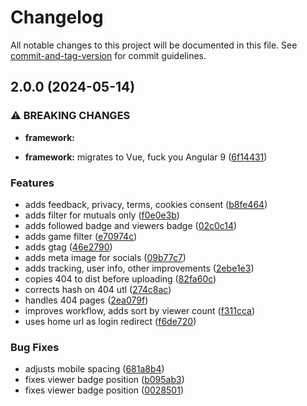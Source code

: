 # Changelog

All notable changes to this project will be documented in this file. See [commit-and-tag-version](https://github.com/absolute-version/commit-and-tag-version) for commit guidelines.

## 2.0.0 (2024-05-14)


### ⚠ BREAKING CHANGES

* **framework:** 

* **framework:** migrates to Vue, fuck you Angular 9 ([6f14431](https://github.com/frowzysquirrel/livefollowr/commit/6f144319644b31ac808effd6dbc5c5058ed25c76))


### Features

* adds feedback, privacy, terms, cookies consent ([b8fe464](https://github.com/frowzysquirrel/livefollowr/commit/b8fe46486036d017064aaa9bacf70775c6039727))
* adds filter for mutuals only ([f0e0e3b](https://github.com/frowzysquirrel/livefollowr/commit/f0e0e3b5eb5ba2ec1ea3b2eab0d8b52e59fc8342))
* adds followed badge and viewers badge ([02c0c14](https://github.com/frowzysquirrel/livefollowr/commit/02c0c14a866e3f1b9551ce94ef04c604ab5a34fe))
* adds game filter ([e70974c](https://github.com/frowzysquirrel/livefollowr/commit/e70974c43c3cbb79a5d2155f22d6c0125a14f7df))
* adds gtag ([46e2790](https://github.com/frowzysquirrel/livefollowr/commit/46e2790978d46356e7b2d0e4fd244b86e5013ed0))
* adds meta image for socials ([09b77c7](https://github.com/frowzysquirrel/livefollowr/commit/09b77c74f09d8427523c622102914cfd99371ce3))
* adds tracking, user info, other improvements ([2ebe1e3](https://github.com/frowzysquirrel/livefollowr/commit/2ebe1e32d544145f65977f8a80b5d444f1eb9998))
* copies 404 to dist before uploading ([82fa60c](https://github.com/frowzysquirrel/livefollowr/commit/82fa60ca70919047c3ba75e197c885601c199c6a))
* corrects hash on 404 utl ([274c8ac](https://github.com/frowzysquirrel/livefollowr/commit/274c8ac965c968a7b8131a8e6b09ae4b8b84bf9a))
* handles 404 pages ([2ea079f](https://github.com/frowzysquirrel/livefollowr/commit/2ea079f07b691b2325678b10b66845f111e8f27e))
* improves workflow, adds sort by viewer count ([f311cca](https://github.com/frowzysquirrel/livefollowr/commit/f311cca60b1dc935fbfebe11caf69573ace32238))
* uses home url as login redirect ([f6de720](https://github.com/frowzysquirrel/livefollowr/commit/f6de720a5c6c562db0e156fe75d598b2175f44dc))


### Bug Fixes

* adjusts mobile spacing ([681a8b4](https://github.com/frowzysquirrel/livefollowr/commit/681a8b4f6e3779fa1eb882ad02f059736f14a189))
* fixes viewer badge position ([b095ab3](https://github.com/frowzysquirrel/livefollowr/commit/b095ab3fdf5d2411829bdd745468964c152a886f))
* fixes viewer badge position ([0028501](https://github.com/frowzysquirrel/livefollowr/commit/0028501b53cd63be5ea7d576f55ec780b34807a9))
